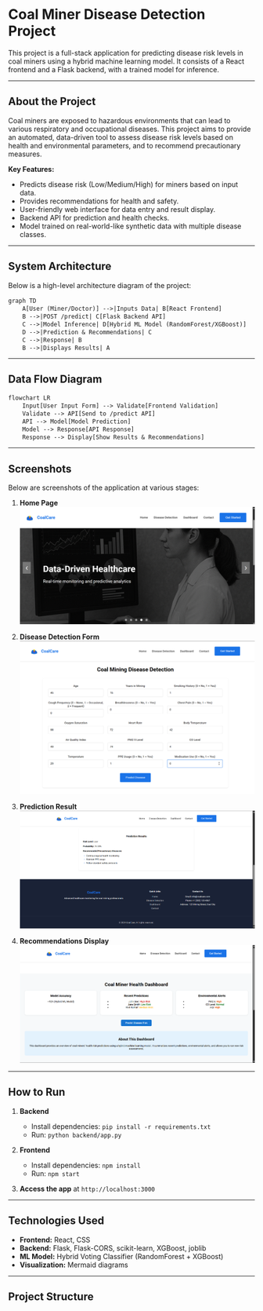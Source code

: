 # Coal Miner Disease Detection Project

This project is a full-stack application for predicting disease risk levels in coal miners using a hybrid machine learning model. It consists of a React frontend and a Flask backend, with a trained model for inference.

---

## About the Project

Coal miners are exposed to hazardous environments that can lead to various respiratory and occupational diseases. This project aims to provide an automated, data-driven tool to assess disease risk levels based on health and environmental parameters, and to recommend precautionary measures.

**Key Features:**
- Predicts disease risk (Low/Medium/High) for miners based on input data.
- Provides recommendations for health and safety.
- User-friendly web interface for data entry and result display.
- Backend API for prediction and health checks.
- Model trained on real-world-like synthetic data with multiple disease classes.

---

## System Architecture

Below is a high-level architecture diagram of the project:

```mermaid
graph TD
    A[User (Miner/Doctor)] -->|Inputs Data| B[React Frontend]
    B -->|POST /predict| C[Flask Backend API]
    C -->|Model Inference| D[Hybrid ML Model (RandomForest/XGBoost)]
    D -->|Prediction & Recommendations| C
    C -->|Response| B
    B -->|Displays Results| A
```

---

## Data Flow Diagram

```mermaid
flowchart LR
    Input[User Input Form] --> Validate[Frontend Validation]
    Validate --> API[Send to /predict API]
    API --> Model[Model Prediction]
    Model --> Response[API Response]
    Response --> Display[Show Results & Recommendations]
```

---

## Screenshots

Below are screenshots of the application at various stages:

1. **Home Page**
   ![Home Page](/frontend/screenshot/image1.png)

2. **Disease Detection Form**
   ![Detection Form](/frontend/screenshot/image3.png)

3. **Prediction Result**
   ![Prediction Result](/frontend/screenshot/image4.png)

4. **Recommendations Display**
   ![Recommendations](/frontend/screenshot/image5.png)
---

## How to Run

1. **Backend**
   - Install dependencies: `pip install -r requirements.txt`
   - Run: `python backend/app.py`

2. **Frontend**
   - Install dependencies: `npm install`
   - Run: `npm start`

3. **Access the app** at `http://localhost:3000`

---

## Technologies Used

- **Frontend:** React, CSS
- **Backend:** Flask, Flask-CORS, scikit-learn, XGBoost, joblib
- **ML Model:** Hybrid Voting Classifier (RandomForest + XGBoost)
- **Visualization:** Mermaid diagrams

---

## Project Structure

